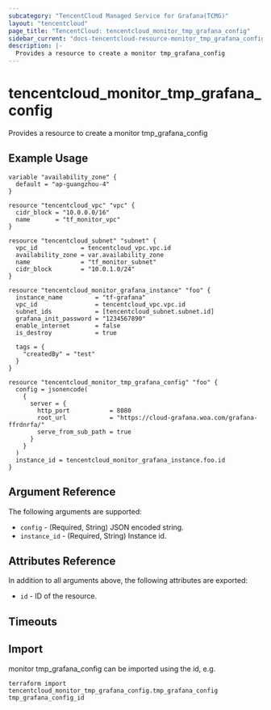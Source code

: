 ```yaml
---
subcategory: "TencentCloud Managed Service for Grafana(TCMG)"
layout: "tencentcloud"
page_title: "TencentCloud: tencentcloud_monitor_tmp_grafana_config"
sidebar_current: "docs-tencentcloud-resource-monitor_tmp_grafana_config"
description: |-
  Provides a resource to create a monitor tmp_grafana_config
---
```


# tencentcloud_monitor_tmp_grafana_config

Provides a resource to create a monitor tmp_grafana_config

## Example Usage

```hcl
variable "availability_zone" {
  default = "ap-guangzhou-4"
}

resource "tencentcloud_vpc" "vpc" {
  cidr_block = "10.0.0.0/16"
  name       = "tf_monitor_vpc"
}

resource "tencentcloud_subnet" "subnet" {
  vpc_id            = tencentcloud_vpc.vpc.id
  availability_zone = var.availability_zone
  name              = "tf_monitor_subnet"
  cidr_block        = "10.0.1.0/24"
}

resource "tencentcloud_monitor_grafana_instance" "foo" {
  instance_name         = "tf-grafana"
  vpc_id                = tencentcloud_vpc.vpc.id
  subnet_ids            = [tencentcloud_subnet.subnet.id]
  grafana_init_password = "1234567890"
  enable_internet       = false
  is_destroy            = true

  tags = {
    "createdBy" = "test"
  }
}

resource "tencentcloud_monitor_tmp_grafana_config" "foo" {
  config = jsonencode(
    {
      server = {
        http_port           = 8080
        root_url            = "https://cloud-grafana.woa.com/grafana-ffrdnrfa/"
        serve_from_sub_path = true
      }
    }
  )
  instance_id = tencentcloud_monitor_grafana_instance.foo.id
}
```

## Argument Reference

The following arguments are supported:

* `config` - (Required, String) JSON encoded string.
* `instance_id` - (Required, String) Instance id.

## Attributes Reference

In addition to all arguments above, the following attributes are exported:

* `id` - ID of the resource.



## Timeouts

<no value>


## Import

monitor tmp_grafana_config can be imported using the id, e.g.

```
terraform import tencentcloud_monitor_tmp_grafana_config.tmp_grafana_config tmp_grafana_config_id
```

